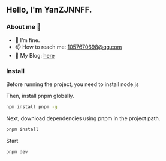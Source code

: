 ## Hello, I'm YanZJNNFF.

### About me 👋

- 🔭 I’m fine.
- 📫 How to reach me: 1057670698@qq.com
- 💼 My Blog: [here](https://yzjnnff.github.io/blog/)

### Install
Before running the project, you need to install node.js

Then, install pnpm globally.
```bash
npm install pnpm -g
```

Next, download dependencies using pnpm in the project path.
```bash
pnpm install
```

Start
```bash
pnpm dev
```

